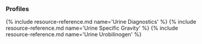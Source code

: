 ### Profiles

{% include resource-reference.md name='Urine Diagnostics' %}
{% include resource-reference.md name='Urine Specific Gravity' %}
{% include resource-reference.md name='Urine Urobilinogen' %}
